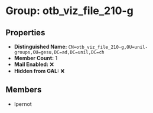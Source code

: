 # Group: otb_viz_file_210-g

## Properties

- **Distinguished Name:** `CN=otb_viz_file_210-g,OU=unil-groups,OU=gesu,DC=ad,DC=unil,DC=ch`
- **Member Count:** 1
- **Mail Enabled:** ❌
- **Hidden from GAL:** ❌

## Members

- lpernot
